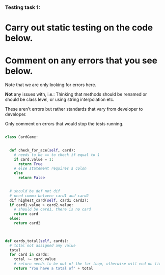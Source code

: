 ### Testing task 1:

# Carry out static testing on the code below.
# Comment on any errors that you see below.

Note that we are only looking for errors here.

**Not** any issues with, i.e.: 
Thinking that methods should be renamed or should be class level, or using string interpolation etc. 

These aren't errors but rather standards that vary from developer to developer. 

Only comment on errors that would stop the tests running.

```python

class CardGame:


  def check_for_ace(self, card):
    # needs to be == to check if equal to 1
    if card.value = 1:
      return True
    # else statement requires a colon
    else
      return False
   

  # should be def not dif
  # need comma between card1 and card2
  dif highest_card(self, card1 card2):
  if card1.value > card2.value:
    # should be card1, there is no card
    return card
  else:
    return card2
  


def cards_total(self, cards):
  # total not assigned any value
  total
  for card in cards:
    total += card.value
    # return needs to be out of the for loop, otherwise will end on first result.
    return "You have a total of" + total
  
```
